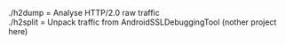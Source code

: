 ./h2dump = Analyse HTTP/2.0 raw traffic  
./h2split = Unpack traffic from AndroidSSLDebuggingTool (nother project here)
